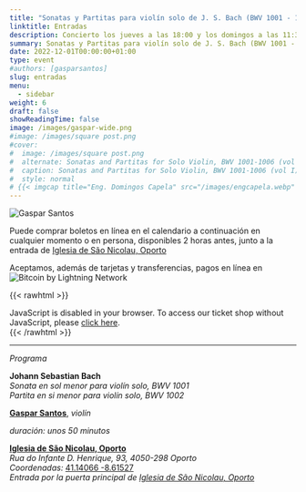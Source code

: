 ```yaml
---
title: "Sonatas y Partitas para violín solo de J. S. Bach (BWV 1001 - 1002)"
linktitle: Entradas
description: Concierto los jueves a las 18:00 y los domingos a las 11:30 en la Iglesia de São Nicolau, Oporto, Portugal
summary: Sonatas y Partitas para violín solo de J. S. Bach (BWV 1001 - 1002), Gaspar Santos, violín, en la Iglesia de São Nicolau, Oporto
date: 2022-12-01T00:00:00+01:00
type: event
#authors: [gasparsantos]
slug: entradas
menu:
  - sidebar
weight: 6
draft: false
showReadingTime: false
image: /images/gaspar-wide.png
#image: /images/square post.png
#cover:
#  image: /images/square post.png
#  alternate: Sonatas and Partitas for Solo Violin, BWV 1001-1006 (vol I) a
#  caption: Sonatas and Partitas for Solo Violin, BWV 1001-1006 (vol I)
#  style: normal
# {{< imgcap title="Eng. Domingos Capela" src="/images/engcapela.webp" >}}
---
```


![Gaspar Santos](/images/gaspar-wide.png)

Puede comprar boletos en línea en el calendario a continuación en cualquier momento o en persona, disponibles 2 horas antes, junto a la entrada de [Iglesia de São Nicolau, Oporto](https://pt.wikipedia.org/wiki/Igreja_de_S%C3%A3o_Nicolau_(Porto))

Aceptamos, además de tarjetas y transferencias, pagos en línea en ![Bitcoin by Lightning Network](/images/bitcoinsmall.png)

{{< rawhtml >}}
<!-- <link rel="stylesheet" type="text/css" href="https://pretix.eu/gfs/bach2022/widget/v1.css"> -->
<link rel="preload" type="text/css" href="https://pretix.eu/gfs/bach2022/widget/v1.css" as="style" onload="this.onload=null;this.rel='stylesheet'">
<script async type="text/javascript" src="https://pretix.eu/widget/v1.es.js"></script>

<pretix-widget event="https://pretix.eu/gfs/bach2022/"></pretix-widget>
<noscript>
   <div class="pretix-widget-compat">
        <div class="pretix-widget-info-message">
            JavaScript is disabled in your browser. To access our ticket shop without JavaScript, please <a target="_blank" rel="noopener" href="https://pretix.eu/gfs/bach2022/">click here</a>.
        </div>
    </div>
</noscript>
{{< /rawhtml >}}

---

*Programa*

**Johann Sebastian Bach**\
*Sonata en sol menor para violín solo, BWV 1001*\
*Partita en si menor para violín solo, BWV 1002*

**[Gaspar Santos](/es/)**, *violín*

*duración: unos 50 minutos*

**[Iglesia de São Nicolau, Oporto](https://pt.wikipedia.org/wiki/Igreja_de_S%C3%A3o_Nicolau_(Porto))**\
*Rua do Infante D. Henrique, 93, 4050-298 Oporto*\
*Coordenadas:* [41.14066 -8.61527](https://goo.gl/maps/DJJ3sznjKx6BajTA7 "Google Maps")\
*Entrada por la puerta principal de [Iglesia de São Nicolau, Oporto](https://pt.wikipedia.org/wiki/Igreja_de_S%C3%A3o_Nicolau_(Porto))*

[Igreja de São Nicolau, Porto]: https://pt.wikipedia.org/wiki/Igreja_de_S%C3%A3o_Nicolau_(Porto)
